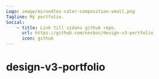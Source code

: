 ```yaml
---
Logo: image/miroodles-color-composition-small.png
Tagline: My portfolio.
Social:
    - title: Link till sidans github repo.
      url: https://github.com/neskoc/design-v3-portfolio
      icon: github
---
```


# design-v3-portfolio
